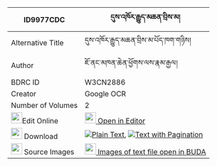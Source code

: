 |ID9977CDC|དུས་འཁོར་རྒྱུད་མཆན་བྲིས་མ། 
| --- | --- 
|Alternative Title |དུས་འཁོར་རྒྱུད་མཆན་བྲིས་མ་པོད་ཁག་གཉིས།
|Author| ཇོ་ནང་མཁན་ཆེན་ཕྱོགས་ལས་རྣམ་རྒྱལ།
|BDRC ID | W3CN2886
|Creator | Google OCR
|Number of Volumes| 2
|<img width="25" src="https://img.icons8.com/color/25/000000/edit-property.png">Edit Online| [<img width="25" src="https://avatars.githubusercontent.com/u/45091458?s=200&v=4"> Open in Editor](http://editor.openpecha.org/ID9977CDC)
|<img width="25" src="https://img.icons8.com/fluent/48/000000/download-2.png"/>  Download | [![](https://img.icons8.com/color/20/000000/txt.png)Plain Text](https://github.com/Openpecha/ID9977CDC/releases/download/v1/dukhor_gyu_chen_drima_plain_ID9977CDC.zip), [![](https://img.icons8.com/color/20/000000/txt.png)Text with Pagination](https://github.com/Openpecha/ID9977CDC/releases/download/v1/dukhor_gyu_chen_drima_pages_ID9977CDC.zip)
|<img width="25" src="https://img.icons8.com/plasticine/100/000000/pictures-folder.png"/>  Source Images | [<img width="25" src="https://library.bdrc.io/icons/BUDA-small.svg"> Images of text file open in BUDA](https://library.bdrc.io/show/bdr:W3CN2886)
